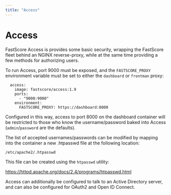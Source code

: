 ```yaml
---
title: "Access"
---
```

# Access

FastScore Access is provides some basic security, wrapping the FastScore fleet behind an NGINX reverse-proxy, while at the same time providing a few methods for authorizing users.

To run Access, port 9000 must be exposed, and the `FASTSCORE_PROXY` environment variable must be set to either the `dashboard` or `frontman` proxy:

```
  access:
    image: fastscore/access:1.9
    ports:
      - "9000:9000"
    environment:
      FASTSCORE_PROXY: https://dashboard:8000
```

Configured in this way, access to port 8000 on the dashboard container will be restricted to those who know the username/password baked into Access (`admin`/`password` are the defaults).

The list of accepted usernames/passwords can be modified by mapping into the container a new .htpasswd file at the following location:

`/etc/apache2/.htpasswd`

This file can be created using the `htpasswd` utility:

https://httpd.apache.org/docs/2.4/programs/htpasswd.html

Access can additionally be configured to talk to an Active Directory server, and can also be configured for OAuth2 and Open ID Connect.
